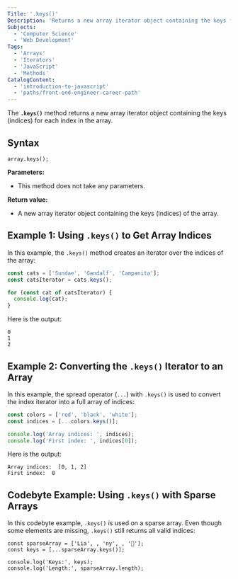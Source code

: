 ```yaml
---
Title: '.keys()'
Description: 'Returns a new array iterator object containing the keys for each index in the array.'
Subjects:
  - 'Computer Science'
  - 'Web Development'
Tags:
  - 'Arrays'
  - 'Iterators'
  - 'JavaScript'
  - 'Methods'
CatalogContent:
  - 'introduction-to-javascript'
  - 'paths/front-end-engineer-career-path'
---
```


The **`.keys()`** method returns a new array iterator object containing the keys (indices) for each index in the array.

## Syntax

```pseudo
array.keys();
```

**Parameters:**

- This method does not take any parameters.

**Return value:**

- A new array iterator object containing the keys (indices) of the array.

## Example 1: Using `.keys()` to Get Array Indices

In this example, the `.keys()` method creates an iterator over the indices of the array:

```js
const cats = ['Sundae', 'Gandalf', 'Campanita'];
const catsIterator = cats.keys();

for (const cat of catsIterator) {
  console.log(cat);
}
```

Here is the output:

```shell
0
1
2
```

## Example 2: Converting the `.keys()` Iterator to an Array

In this example, the spread operator (`...`) with `.keys()` is used to convert the index iterator into a full array of indices:

```js
const colors = ['red', 'black', 'white'];
const indices = [...colors.keys()];

console.log('Array indices: ', indices);
console.log('First index: ', indices[0]);
```

Here is the output:

```shell
Array indices:  [0, 1, 2]
First index:  0
```

## Codebyte Example: Using `.keys()` with Sparse Arrays

In this codebyte example, `.keys()` is used on a sparse array. Even though some elements are missing, `.keys()` still returns all valid indices:

```codebyte/javascript
const sparseArray = ['Lia', , 'ny', , '💖'];
const keys = [...sparseArray.keys()];

console.log('Keys:', keys);
console.log('Length:', sparseArray.length);
```

